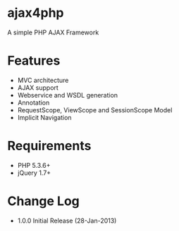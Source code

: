 ajax4php
========

A simple PHP AJAX Framework


Features
========

- MVC architecture
- AJAX support
- Webservice and WSDL generation
- Annotation
- RequestScope, ViewScope and SessionScope Model
- Implicit Navigation


Requirements
============

- PHP 5.3.6+
- jQuery 1.7+


Change Log
==========

* 1.0.0 Initial Release (28-Jan-2013)